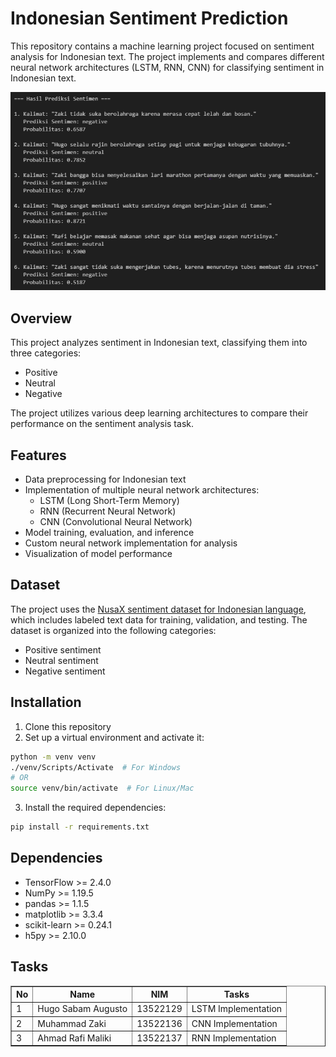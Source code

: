 # Indonesian Sentiment Prediction

This repository contains a machine learning project focused on sentiment analysis for Indonesian text. The project implements and compares different neural network architectures (LSTM, RNN, CNN) for classifying sentiment in Indonesian text.

![Model Prediction Results](images/screenshot1.png)
## Overview


This project analyzes sentiment in Indonesian text, classifying them into three categories:
- Positive
- Neutral
- Negative

The project utilizes various deep learning architectures to compare their performance on the sentiment analysis task.

## Features

- Data preprocessing for Indonesian text
- Implementation of multiple neural network architectures:
  - LSTM (Long Short-Term Memory)
  - RNN (Recurrent Neural Network)
  - CNN (Convolutional Neural Network)
- Model training, evaluation, and inference
- Custom neural network implementation for analysis
- Visualization of model performance

## Dataset

The project uses the [NusaX sentiment dataset for Indonesian language](https://github.com/IndoNLP/nusax/tree/main/datasets/sentiment/indonesian), which includes labeled text data for training, validation, and testing. The dataset is organized into the following categories:
- Positive sentiment
- Neutral sentiment
- Negative sentiment

## Installation

1. Clone this repository
2. Set up a virtual environment and activate it:

```bash
python -m venv venv
./venv/Scripts/Activate  # For Windows
# OR
source venv/bin/activate  # For Linux/Mac
```

3. Install the required dependencies:

```bash
pip install -r requirements.txt
```



## Dependencies

- TensorFlow >= 2.4.0
- NumPy >= 1.19.5
- pandas >= 1.1.5
- matplotlib >= 3.3.4
- scikit-learn >= 0.24.1
- h5py >= 2.10.0


## Tasks

<table border="1">
    <tr>
        <th>No</th>
        <th>Name</th>
        <th>NIM</th>
        <th>Tasks</th>
    </tr>
    <tr>
        <td>1</td>
        <td>Hugo Sabam Augusto</td>
        <td>13522129</td>
        <td>LSTM Implementation</td>
    </tr>
    <tr>
        <td>2</td>
        <td>Muhammad Zaki</td>
        <td>13522136</td>
        <td>CNN Implementation</td>
    </tr>
    <tr>
        <td>3</td>
        <td>Ahmad Rafi Maliki</td>
        <td>13522137</td>
        <td>RNN Implementation</td>
    </tr>
</table>

